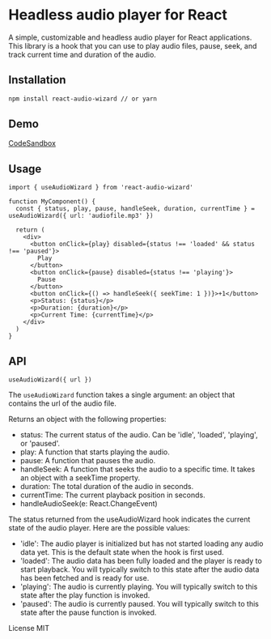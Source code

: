 # Headless audio player for React

A simple, customizable and headless audio player for React applications. This library is a hook that you can use to play audio files, pause, seek, and track current time and duration of the audio.

## Installation

```bash
npm install react-audio-wizard // or yarn
```
## Demo

[CodeSandbox](https://codesandbox.io/s/react-audio-wizard-3lqbe7?file=/tsconfig.json)

## Usage

```tsx
import { useAudioWizard } from 'react-audio-wizard'

function MyComponent() {
  const { status, play, pause, handleSeek, duration, currentTime } = useAudioWizard({ url: 'audiofile.mp3' })

  return (
    <div>
      <button onClick={play} disabled={status !== 'loaded' && status !== 'paused'}>
        Play
      </button>
      <button onClick={pause} disabled={status !== 'playing'}>
        Pause
      </button>
      <button onClick={() => handleSeek({ seekTime: 1 })}>+1</button>
      <p>Status: {status}</p>
      <p>Duration: {duration}</p>
      <p>Current Time: {currentTime}</p>
    </div>
  )
}
```

## API

`useAudioWizard({ url })`

The `useAudioWizard` function takes a single argument: an object that contains the url of the audio file.

Returns an object with the following properties:

- status: The current status of the audio. Can be 'idle', 'loaded', 'playing', or 'paused'.
- play: A function that starts playing the audio.
- pause: A function that pauses the audio.
- handleSeek: A function that seeks the audio to a specific time. It takes an object with a seekTime property.
- duration: The total duration of the audio in seconds.
- currentTime: The current playback position in seconds.
- handleAudioSeek(e: React.ChangeEvent<HTMLInputElement>)

The status returned from the useAudioWizard hook indicates the current state of the audio player. Here are the possible values:

- 'idle': The audio player is initialized but has not started loading any audio data yet. This is the default state when the hook is first used.
- 'loaded': The audio data has been fully loaded and the player is ready to start playback. You will typically switch to this state after the audio data has been fetched and is ready for use.
- 'playing': The audio is currently playing. You will typically switch to this state after the play function is invoked.
- 'paused': The audio is currently paused. You will typically switch to this state after the pause function is invoked.

License
MIT
